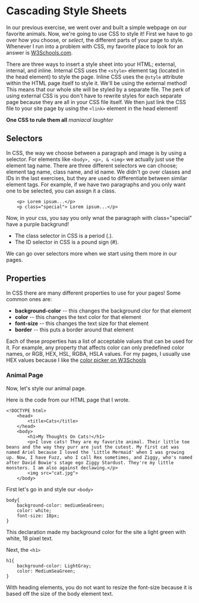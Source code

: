 # Cascading Style Sheets

In our previous exercise, we went over and built a simple webpage on our favorite animals. Now, we're going to use CSS to style it! First we have to go over how you choose, or *select*, the different parts of your page to style.
Whenever I run into a problem with CSS, my favorite place to look for an answer is [W3Schools.com](https://www.w3schools.com/css/default.asp).

There are three ways to insert a style sheet into your HTML; external, internal, and inline. Internal CSS uses the `<style>` element tag (located in the head element) to style the page. Inline CSS uses the `@style` attribute within the HTML page itself to style it. We'll be using the external method! This means that our whole site will be styled by a separate file. The perk of using external CSS is you don't have to rewrite styles for each separate page because they are all in your CSS file itself. We then just link the CSS file to your site page by using the `<link>` element in the head element!

**One CSS to rule them all** *maniacal laughter*


## Selectors

In CSS, the way we choose between a paragraph and image is by using a selector. For elements like `<body>, <p>, & <img>` we actually just use the element tag name. There are three different selectors we can choose; element tag name, class name, and id name. We didn't go over classes and IDs in the last exercises, but they are used to differentiate between similar element tags. For example, if we have two paragraphs and you only want one to be selected, you can assign it a class.

```
    <p> Lorem ipsum...</p>
    <p class="special"> Lorem ipsum...</p>
```

Now, in your css, you say you only wnat the paragraph with class="special" have a purple backgrund!

 * The class selector in CSS is a period (.).
 * The ID selector in CSS is a pound sign (#).

We can go over selectors more when we start using them more in our pages.

## Properties
In CSS there are many different properties to use for your pages!
Some common ones are:

 * **background-color** -- this changes the background clor for that element
 * **color** -- this changes the text color for that element
 * **font-size** -- this changes the text size for that element
 * **border** -- this puts a border around that element

Each of these properties has a list of acceptable values that can be used for it. For example, any property that affects color can only predefined color names, or RGB, HEX, HSL, RGBA, HSLA values. For my pages, I usually use HEX values because I like the [color picker on W3Schools](https://www.w3schools.com/colors/colors_picker.asp?color=80ced6)

### Animal Page
Now, let's style our animal page.

Here is the code from our HTML page that I wrote.

```
<!DOCTYPE html>
    <head>
        <title>Cats</title>
    </head>
    <body>
        <h1>My Thoughts On Cats!</h1>
        <p>I love cats! They are my favorite animal. Their little toe beans and the way they purr are just the cutest. My first cat was named Ariel because I loved the 'Little Mermaid' when I was growing up. Now, I have Fuzz, who I call Rex sometimes, and Ziggy, who's named after David Bowie's stage ego Ziggy Stardust. They're my little monsters. I am also against declawing.</p>
        <img src="cat.jpg">
    </body>
```

First let's go in and style our `<body>`
```
body{
    background-color: mediumSeaGreen;
    color: white;
    font-size: 18px;
}
```
This declaration made my background color for the site a light green with white, 18 pixel text.

Next, the `<h1>`
```
h1{
    background-color: LightGray;
    color: MediumSeaGreen;
}
```
With heading elements, you do not want to resize the font-size because it is based off the size of the body element text.


